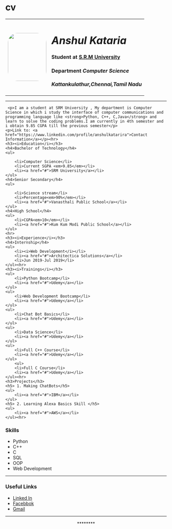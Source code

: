 # cv
<!DOCTYPE html>
<html>
<head>
	<meta charset="utf-8">
	<title >My Resume</title>
	<meta name="desciption" content="Anshul's Resume">
	<meta name="author" content="Anshul">
	<meta http-equiv="refresh" content="30">
</head>
<body>
	<table>
		<tr>
			<td><img src="C:\Users\anshul kataria\Documents\anshul.jpg" height="150px" width="120px" style="border-radius: 30px"></td>
			<td><h1 style="font-style: italic; border-bottom: 100px">Anshul Kataria</h1>
       <h4><strong>Student at </strong><a href="https://www.srmuniversity.com">S.R.M University</a></h4>
       <h4><strong>Department </strong><em>Computer Science</em></h4>
       <h4><em>Kattankulathur,Chennai,Tamil Nadu</em></h4></td>
		</tr>
	</table>
	<hr>
     
     <p>I am a student at SRM University , My department is Computer Science in which i study the interface of computer communications and programming language like <strong>Python, C++, C,Java</strong> and learn to solve the coding problems.I am currently in 4th semester and i obtain 9.85 CGPA till the previous semester</p>
    <p>Link to: <a href="https://www.linkedin.com/profile/anshulkatarira">Contact Information</a></p><hr>
    <h3><i>Education</i></h3>
    <h4>Bachelor of Technology</h4>
    <ul>
    	
    	<li>Computer Science</li>
    	<li>Current SGPA <em>9.85</em></li>
    	<li><a href="#">SRM University</a></li>
    </ul>
    <h4>Senior Secondary</h4>
    <ul>
    	
    	<li>Science stream</li>
    	<li>Percentage<em>90%</em></li>
    	<li><a href="#">Vanasthali Public School</a></li>
    </ul>
    <h4>High School</h4>
    <ul>
    	<li>CGPA<em>10</em></li>
    	<li><a href="#">Kum Kum Modi Public School</a></li>
    </ul>
    <hr>
    <h3><i>Experience</i></h3>
    <h4>Internship</h4>
    <ul>
    	<li><i>Web Development</i></li>
    	<li><a href="#">Architectica Solutions</a></li>
    	<li>Jun 2019-Jul 2019</li>
    </ul><hr>
    <h3><i>Trainings</i></h3>
    <ul>
    	<li>Python Bootcamp</li>
    	<li><a href="#">Udemy</a></li>
    </ul>
    <ul>
    	<li>Web Development Bootcamp</li>
    	<li><a href="#">Udemy</a></li>
    </ul>
    <ul>
    	<li>Chat Bot Basics</li>
    	<li><a href="#">Udemy</a></li>
    </ul>
    <ul>
    	<li>Data Science</li>
    	<li><a href="#">Udemy</a></li>
    </ul>
    <ul>
    	<li>Full C++ Course</li>
    	<li><a href="#">Udemy</a></li>
    </ul>
        <ul>
    	<li>Full C Course</li>
    	<li><a href="#">Udemy</a></li>
    </ul><hr>
    <h3>Projects</h3>
    <h5> 1. Making ChatBots</h5>
    <ul>
    	<li><a href="#">IBM</a></li>
    </ul>
    <h5> 2. Learning Alexa Basics Skill </h5>
    <ul>
    	<li><a href="#">AWS</a></li>
    </ul><hr>
   <h3>Skills</h3>
   <ul>
   	<li>Python</li>
   	<li>C++</li>
   	<li>C</li>
   	<li>SQL</li>
   	<li>OOP</li>
   	<li>Web Development</li>
   </ul><hr>
   <h3>Useful Links</h3>
   <ul>
   	<li><a href="#">Linked In</a></li>
   	<li><a href="#">Facebbok</a></li>
   	<li><a href="#">Gmail</a></li>
   </ul><hr>
   <center>
   	<p>********</p>
   </center>
   
</body>
</html>
